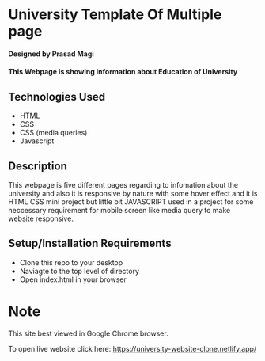 
# University Template Of Multiple page

#### Designed by Prasad Magi

#### This Webpage is showing information about Education of University 

## Technologies Used
    

* HTML
* CSS
* CSS (media queries)
* Javascript

## Description
This webpage is five different pages regarding to infomation about the university and also it is responsive by nature with some hover effect 
and  it is HTML CSS mini project but little bit JAVASCRIPT used in a project for some neccessary requirement for mobile screen like media query to make website responsive.

## Setup/Installation Requirements

* Clone this repo to your desktop
* Naviagte to the top level of directory
* Open index.html in your browser

# Note 
This site best viewed in Google Chrome browser.

To open live website click here: https://university-website-clone.netlify.app/
